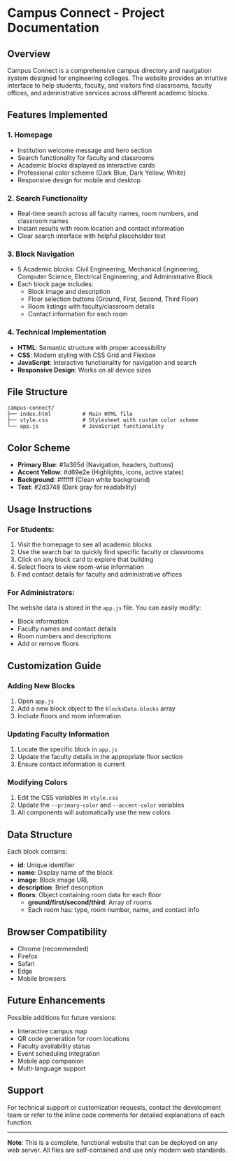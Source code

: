 # Campus Connect - Project Documentation

## Overview
Campus Connect is a comprehensive campus directory and navigation system designed for engineering colleges. The website provides an intuitive interface to help students, faculty, and visitors find classrooms, faculty offices, and administrative services across different academic blocks.

## Features Implemented

### 1. **Homepage**
- Institution welcome message and hero section
- Search functionality for faculty and classrooms
- Academic blocks displayed as interactive cards
- Professional color scheme (Dark Blue, Dark Yellow, White)
- Responsive design for mobile and desktop

### 2. **Search Functionality**
- Real-time search across all faculty names, room numbers, and classroom names
- Instant results with room location and contact information
- Clear search interface with helpful placeholder text

### 3. **Block Navigation**
- 5 Academic blocks: Civil Engineering, Mechanical Engineering, Computer Science, Electrical Engineering, and Administrative Block
- Each block page includes:
  - Block image and description
  - Floor selection buttons (Ground, First, Second, Third Floor)
  - Room listings with faculty/classroom details
  - Contact information for each room

### 4. **Technical Implementation**
- **HTML**: Semantic structure with proper accessibility
- **CSS**: Modern styling with CSS Grid and Flexbox
- **JavaScript**: Interactive functionality for navigation and search
- **Responsive Design**: Works on all device sizes

## File Structure
```
campus-connect/
├── index.html          # Main HTML file
├── style.css           # Stylesheet with custom color scheme
└── app.js              # JavaScript functionality
```

## Color Scheme
- **Primary Blue**: #1a365d (Navigation, headers, buttons)
- **Accent Yellow**: #d69e2e (Highlights, icons, active states)
- **Background**: #ffffff (Clean white background)
- **Text**: #2d3748 (Dark gray for readability)

## Usage Instructions

### For Students:
1. Visit the homepage to see all academic blocks
2. Use the search bar to quickly find specific faculty or classrooms
3. Click on any block card to explore that building
4. Select floors to view room-wise information
5. Find contact details for faculty and administrative offices

### For Administrators:
The website data is stored in the `app.js` file. You can easily modify:
- Block information
- Faculty names and contact details
- Room numbers and descriptions
- Add or remove floors

## Customization Guide

### Adding New Blocks
1. Open `app.js`
2. Add a new block object to the `blocksData.blocks` array
3. Include floors and room information

### Updating Faculty Information
1. Locate the specific block in `app.js`
2. Update the faculty details in the appropriate floor section
3. Ensure contact information is current

### Modifying Colors
1. Edit the CSS variables in `style.css`
2. Update the `--primary-color` and `--accent-color` variables
3. All components will automatically use the new colors

## Data Structure
Each block contains:
- **id**: Unique identifier
- **name**: Display name of the block
- **image**: Block image URL
- **description**: Brief description
- **floors**: Object containing room data for each floor
  - **ground/first/second/third**: Array of rooms
  - Each room has: type, room number, name, and contact info

## Browser Compatibility
- Chrome (recommended)
- Firefox
- Safari
- Edge
- Mobile browsers

## Future Enhancements
Possible additions for future versions:
- Interactive campus map
- QR code generation for room locations
- Faculty availability status
- Event scheduling integration
- Mobile app companion
- Multi-language support

## Support
For technical support or customization requests, contact the development team or refer to the inline code comments for detailed explanations of each function.

---

**Note**: This is a complete, functional website that can be deployed on any web server. All files are self-contained and use only modern web standards.